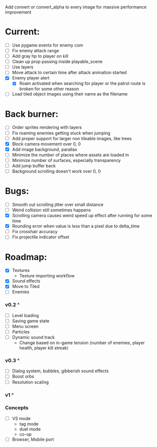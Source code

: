 Add convert or convert_alpha to every image for massive performance improvement

# Current:

- [ ] Use pygame events for enemy com
- [ ] Fix enemy attack range
- [ ] Add gray hp to player on kill
- [ ] Clean up prop passing inside playable_scene
- [ ] Use layers
- [ ] Move attack to certain time after attack animation started
- [x] Enemy player alert
  - [x] Roam activated when searching for player or the patrol route is broken for some other reason
- [ ] Load tiled object images using their name as the filename

# Back burner:

- [ ] Order sprites rendering with layers
- [ ] Fix roaming enemies getting stuck when jumping
- [ ] Add proper support for larger non tileable images, like trees
- [x] Block camera movement over 0, 0
- [x] Add image background, parallax
- [ ] Minimize the number of places where assets are loaded in
- [ ] Minimize number of surfaces, especially transparency
- [ ] Add jump buffer back
- [ ] Background scrolling doesn't work over 0, 0

# Bugs:

- [ ] Smooth out scrolling jitter over small distance
- [ ] Weird collision still sometimes happens
- [x] Scrolling camera causes weird speed up effect after running for some time
- [x] Rounding error when value is less than a pixel due to delta_time
- [ ] Fix crosshair accuracy
- [ ] Fix projectile indicator offset

# Roadmap:

- [x] Textures
  - Texture importing workflow
- [x] Sound effects
- [x] Move to Tiled
- [ ] Enemies

### v0.2 ^

- [ ] Level loading
- [ ] Saving game state
- [ ] Menu screen
- [ ] Particles
- [ ] Dynamic sound track
  - Change based on in-game tension (number of enemies, player health, player kill streak)

### v0.3 ^

- [ ] Dialog system, bubbles, gibberish sound effects
- [ ] Boost orbs
- [ ] Resolution scaling

### v1 ^

### Concepts

- [ ] VS mode
  - tag mode
  - duel mode
  - co-op
- [ ] Browser, Mobile port
